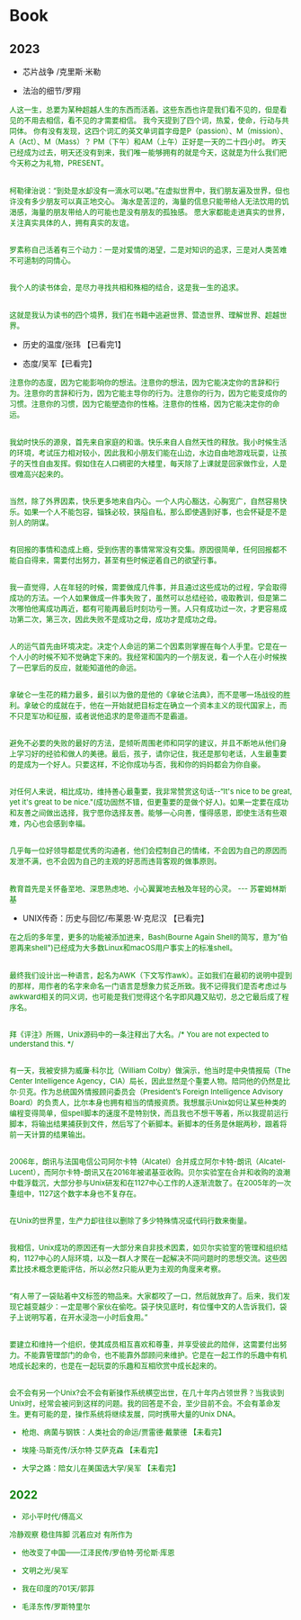 # Book

## 2023

* 芯片战争 /克里斯·米勒


* 法治的细节/罗翔

<font size="2" color="green">人这一生，总要为某种超越人生的东西而活着。这些东西也许是我们看不见的，但是看见的不用去相信，看不见的才需要相信。 我今天提到了四个词，热爱，使命，行动与共同体。 你有没有发现，这四个词汇的英文单词首字母是P（passion）、M（mission）、A（Act）、M（Mass）？ PM（下午）和AM（上午）正好是一天的二十四小时。 昨天已经成为过去，明天还没有到来，我们唯一能够拥有的就是今天，这就是为什么我们把今天称之为礼物，PRESENT。

<br>柯勒律治说：“到处是水却没有一滴水可以喝。”在虚拟世界中，我们朋友遍及世界，但也许没有多少朋友可以真正地交心。 海水是苦涩的，海量的信息只能带给人无法饮用的饥渴感，海量的朋友带给人的可能也是没有朋友的孤独感。 愿大家都能走进真实的世界，关注真实具体的人，拥有真实的友谊。

<br>罗素称自己活着有三个动力：一是对爱情的渴望，二是对知识的追求，三是对人类苦难不可遏制的同情心。

<br>我个人的读书体会，是尽力寻找共相和殊相的结合，这是我一生的追求。

<br>这就是我认为读书的四个境界，我们在书籍中逃避世界、营造世界、理解世界、超越世界。</font>

* 历史的温度/张玮 【已看完1】

* 态度/吴军【已看完】

<font size="2" color="green">注意你的态度，因为它能影响你的想法。注意你的想法，因为它能决定你的言辞和行为。注意你的言辞和行为，因为它能主导你的行为。注意你的行为，因为它能变成你的习惯。注意你的习惯，因为它能塑造你的性格。注意你的性格，因为它能决定你的命运。

<br>我幼时快乐的源泉，首先来自家庭的和谐。快乐来自人自然天性的释放。我小时候生活的环境，考试压力相对较小，因此我和小朋友们能在山边，水边自由地游戏玩耍，让孩子的天性自由发挥。假如住在人口稠密的大楼里，每天除了上课就是回家做作业，人是很难高兴起来的。

<br>当然，除了外界因素，快乐更多地来自内心。一个人内心豁达，心胸宽广，自然容易快乐。如果一个人不能包容，锱铢必较，狭隘自私，那么即使遇到好事，也会怀疑是不是别人的阴谋。

<br>有回报的事情和造成上瘾，受到伤害的事情常常没有交集。原因很简单，任何回报都不能白白得来，需要付出努力，甚至有些时候逆着自己的欲望行事。

<br>我一直觉得，人在年轻的时候，需要做成几件事，并且通过这些成功的过程，学会取得成功的方法。一个人如果做成一件事失败了，虽然可以总结经验，吸取教训，但是第二次哪怕他离成功再近，都有可能再最后时刻功亏一篑。人只有成功过一次，才更容易成功第二次，第三次，因此失败不是成功之母，成功才是成功之母。

<br>人的运气首先由环境决定。决定个人命运的第二个因素则掌握在每个人手里。它是在一个人小的时候不知不觉确定下来的。我经常和国内的一个朋友说，看一个人在小时候挨了一巴掌后的反应，就能知道他的命运。

<br>拿破仑一生花的精力最多，最引以为傲的是他的《拿破仑法典》，而不是哪一场战役的胜利。拿破仑的成就在于，他在一开始就把目标定在确立一个资本主义的现代国家上，而不只是军功和征服，或者说他追求的是帝道而不是霸道。

<br>避免不必要的失败的最好的方法，是倾听周围老师和同学的建议，并且不断地从他们身上学习好的经验和做人的美德。最后，孩子，请你记住，我还是那句老话，人生最重要的是成为一个好人。只要这样，不论你成功与否，我和你的妈妈都会为你自豪。

<br>对任何人来说，相比成功，维持善心最重要，我非常赞赏这句话--“It's nice to be great, yet it's great to be nice."(成功固然不错，但更重要的是做个好人)。如果一定要在成功和友善之间做出选择，我宁愿你选择友善。能够一心向善，懂得感恩，即使生活有些艰难，内心也会感到幸福。

<br>几乎每一位好领导都是优秀的沟通者，他们会控制自己的情绪，不会因为自己的原因而发泄不满，也不会因为自己的主观的好恶而违背客观的做事原则。

<br>教育首先是关怀备至地、深思熟虑地、小心翼翼地去触及年轻的心灵。 --- 苏霍姆林斯基</font>

* UNIX传奇：历史与回忆/布莱恩·W·克尼汉 【已看完】

<font size="2" color="green">在之后的多年里，更多的功能被添加进来，Bash(Bourne Again Shell的简写，意为”伯恩再来shell")已经成为大多数Linux和macOS用户事实上的标准shell。

<br>最终我们设计出一种语言，起名为AWK（下文写作awk）。正如我们在最初的说明中提到的那样，用作者的名字来命名一门语言是想象力贫乏所致。我不记得我们是否考虑过与awkward相关的同义词，也可能是我们觉得这个名字即风趣又贴切，总之它最后成了程序名。

<br>拜《评注》所赐，Unix源码中的一条注释出了大名。/* You are not expected to understand this. */

<br>有一天，我被安排为威廉·科尔比（William Colby）做演示，他当时是中央情报局（The Center Intelligence Agency，CIA）局长，因此显然是个重要人物。陪同他的仍然是比尔·贝克。作为总统国外情报顾问委员会（President’s Foreign Intelligence Advisory Board）的负责人，比尔本身也拥有相当的情报资质。我想展示Unix如何让某些种类的编程变得简单，但spell脚本的速度不是特别快，而且我也不想干等着，所以我提前运行脚本，将输出结果捕获到文件，然后写了个新脚本。新脚本的任务是休眠两秒，跟着将前一天计算的结果输出。

<br>2006年，朗讯与法国电信公司阿尔卡特（Alcatel）合并成立阿尔卡特-朗讯（Alcatel-Lucent），而阿尔卡特-朗讯又在2016年被诺基亚收购。贝尔实验室在合并和收购的浪潮中载浮载沉，大部分参与Unix研发和在1127中心工作的人逐渐流散了。在2005年的一次重组中，1127这个数字本身也不复存在。

<br>在Unix的世界里，生产力却往往以删除了多少特殊情况或代码行数来衡量。

<br>我相信，Unix成功的原因还有一大部分来自非技术因素，如贝尔实验室的管理和组织结构，1127中心的人际环境，以及一群人才聚在一起解决不同问题时的思想交流。这些因素比技术概念更能评估，所以必然z只能从更为主观的角度来考察。

<br>“有人带了一袋贴着中文标签的物品来。大家都咬了一口，然后就放弃了。后来，我们发现它越变越少：一定是哪个家伙在偷吃。袋子快见底时，有位懂中文的人告诉我们，袋子上说明写着，在开水浸泡一小时后食用。”

<br>要建立和维持一个组织，使其成员相互喜欢和尊重，并享受彼此的陪伴，这需要付出努力。不能靠管理部门的命令，也不能靠外部顾问来维护。它是在一起工作的乐趣中有机地成长起来的，也是在一起玩耍的乐趣和互相欣赏中成长起来的。

<br>会不会有另一个Unix?会不会有新操作系统横空出世，在几十年内占领世界？当我谈到Unix时，经常会被问到这样的问题。我的回答是不会，至少目前不会。不会有革命发生。更有可能的是，操作系统将继续发展，同时携带大量的Unix DNA。

* 枪炮、病菌与钢铁：人类社会的命运/贾雷德·戴蒙德 【未看完】

* 埃隆·马斯克传/沃尔特·艾萨克森 【未看完】

* 大学之路：陪女儿在美国选大学/吴军 【未看完】

## 2022

* 邓小平时代/傅高义

<font size="2" color="green">冷静观察 稳住阵脚 沉着应对 有所作为</font>

* 他改变了中国——江泽民传/罗伯特·劳伦斯·库恩

* 文明之光/吴军

* 我在印度的701天/郭菲

* 毛泽东传/罗斯特里尔

